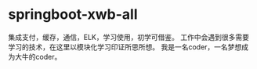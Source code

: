 # springboot-xwb-all
集成支付，缓存，通信，ELK，学习使用，初学可借鉴。
工作中会遇到很多需要学习的技术，在这里以模块化学习印证所思所想。
我是一名coder，一名梦想成为大牛的coder。
